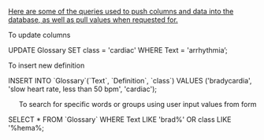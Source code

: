 <u>Here are some of the queries used to push columns and data into the database, as well as pull values when requested for.</U>

<p style="text-align:left;"> To update columns </p>
UPDATE Glossary SET class = 'cardiac' WHERE Text = 'arrhythmia’;

<p style="text-align:centre;">To insert new definition </p>
INSERT INTO `Glossary`(`Text`, `Definition`, `class`) VALUES ('bradycardia', 'slow heart rate, less than 50 bpm', 'cardiac');

<p style="text-align:right;">To search for specific words or groups using user input values from form </p>
SELECT * FROM `Glossary` WHERE Text LIKE 'brad%' OR class LIKE '%hema%;
